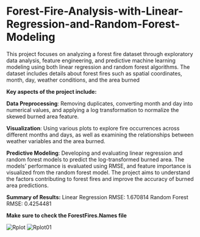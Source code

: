 # Forest-Fire-Analysis-with-Linear-Regression-and-Random-Forest-Modeling
This project focuses on analyzing a forest fire dataset through exploratory data analysis, feature engineering, and predictive machine learning modeling using both linear regression and random forest algorithms. The dataset includes details about forest fires such as spatial coordinates, month, day, weather conditions, and the area burned

**Key aspects of the project include:**

**Data Preprocessing**: Removing duplicates, converting month and day into numerical values, and applying a log transformation to normalize the skewed burned area feature.

**Visualization**: Using various plots to explore fire occurrences across different months and days, as well as examining the relationships between weather variables and the area burned.

**Predictive Modeling**: Developing and evaluating linear regression and random forest models to predict the log-transformed burned area. The models' performance is evaluated using RMSE, and feature importance is visualized from the random forest model.
The project aims to understand the factors contributing to forest fires and improve the accuracy of burned area predictions.

**Summary of Results:**
Linear Regression RMSE: 1.670814
Random Forest RMSE: 0.4254481

**Make sure to check the ForestFires.Names file**



![Rplot](https://github.com/user-attachments/assets/d7ff506e-755e-4226-8b96-7f86cda6ef68)
![Rplot01](https://github.com/user-attachments/assets/b7daafa2-4061-49bb-b18e-a7f1f7ea52f0)
